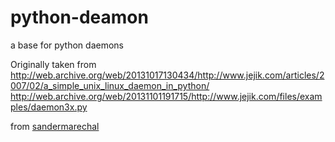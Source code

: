 # python-deamon
a base for python daemons


Originally taken from http://web.archive.org/web/20131017130434/http://www.jejik.com/articles/2007/02/a_simple_unix_linux_daemon_in_python/
http://web.archive.org/web/20131101191715/http://www.jejik.com/files/examples/daemon3x.py

from [sandermarechal](https://github.com/sandermarechal)
